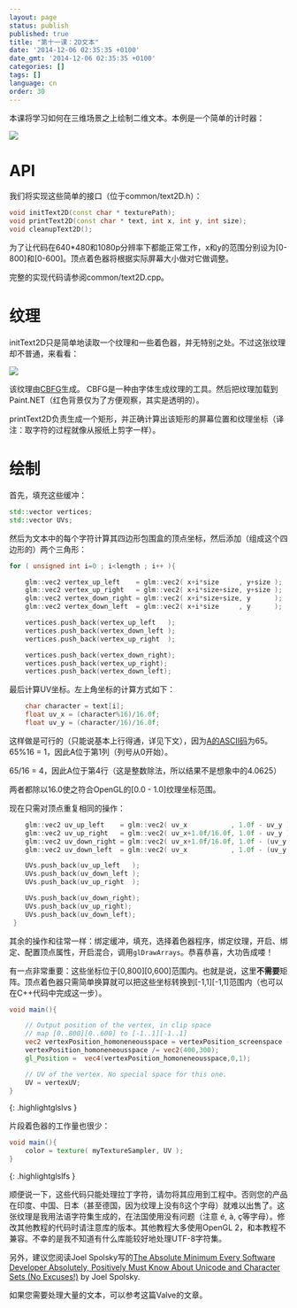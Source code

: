 ```yaml
---
layout: page
status: publish
published: true
title: "第十一课：2D文本"
date: '2014-12-06 02:35:35 +0100'
date_gmt: '2014-12-06 02:35:35 +0100'
categories: []
tags: []
language: cn
order: 30
---
```


本课将学习如何在三维场景之上绘制二维文本。本例是一个简单的计时器：

![]({{site.baseurl}}/assets/images/tuto-11-2d-text/clock.png)


# API

我们将实现这些简单的接口（位于common/text2D.h）：

``` cpp
void initText2D(const char * texturePath);
void printText2D(const char * text, int x, int y, int size);
void cleanupText2D();
```

为了让代码在640*480和1080p分辨率下都能正常工作，x和y的范围分别设为[0-800]和[0-600]。顶点着色器将根据实际屏幕大小做对它做调整。

完整的实现代码请参阅common/text2D.cpp。

# 纹理

initText2D只是简单地读取一个纹理和一些着色器，并无特别之处。不过这张纹理却不普通，来看看：

![]({{site.baseurl}}/assets/images/tuto-11-2d-text/fontalpha.png)


该纹理由[CBFG](http://www.codehead.co.uk/cbfg/)生成。 CBFG是一种由字体生成纹理的工具。然后把纹理加载到Paint.NET（红色背景仅为了方便观察，其实是透明的）。

printText2D负责生成一个矩形，并正确计算出该矩形的屏幕位置和纹理坐标（译注：取字符的过程就像从报纸上剪字一样）。

# 绘制

首先，填充这些缓冲：

``` cpp
std::vector vertices;
std::vector UVs;
```

然后为文本中的每个字符计算其四边形包围盒的顶点坐标，然后添加（组成这个四边形的）两个三角形：

``` cpp
for ( unsigned int i=0 ; i<length ; i++ ){

    glm::vec2 vertex_up_left    = glm::vec2( x+i*size     , y+size );
    glm::vec2 vertex_up_right   = glm::vec2( x+i*size+size, y+size );
    glm::vec2 vertex_down_right = glm::vec2( x+i*size+size, y      );
    glm::vec2 vertex_down_left  = glm::vec2( x+i*size     , y      );

    vertices.push_back(vertex_up_left   );
    vertices.push_back(vertex_down_left );
    vertices.push_back(vertex_up_right  );

    vertices.push_back(vertex_down_right);
    vertices.push_back(vertex_up_right);
    vertices.push_back(vertex_down_left);
```

最后计算UV坐标。左上角坐标的计算方式如下：

``` cpp
    char character = text[i];
    float uv_x = (character%16)/16.0f;
    float uv_y = (character/16)/16.0f;
```

这样做是可行的（只能说基本上行得通，详见下文），因为[A的ASCII码](http://www.asciitable.com/)为65。
65%16 = 1，因此A位于第1列（列号从0开始）。

65/16 = 4，因此A位于第4行（这是整数除法，所以结果不是想象中的4.0625）

两者都除以16.0使之符合OpenGL的[0.0 - 1.0]纹理坐标范围。

现在只需对顶点重复相同的操作：

``` cpp
    glm::vec2 uv_up_left    = glm::vec2( uv_x           , 1.0f - uv_y );
    glm::vec2 uv_up_right   = glm::vec2( uv_x+1.0f/16.0f, 1.0f - uv_y );
    glm::vec2 uv_down_right = glm::vec2( uv_x+1.0f/16.0f, 1.0f - (uv_y + 1.0f/16.0f) );
    glm::vec2 uv_down_left  = glm::vec2( uv_x           , 1.0f - (uv_y + 1.0f/16.0f) );

    UVs.push_back(uv_up_left   );
    UVs.push_back(uv_down_left );
    UVs.push_back(uv_up_right  );

    UVs.push_back(uv_down_right);
    UVs.push_back(uv_up_right);
    UVs.push_back(uv_down_left);
 }
```

其余的操作和往常一样：绑定缓冲，填充，选择着色器程序，绑定纹理，开启、绑定、配置顶点属性，开启混合，调用`glDrawArrays`。恭喜恭喜，大功告成喽！

有一点非常重要：这些坐标位于[0,800][0,600]范围内。也就是说，这里**不需要**矩阵。顶点着色器只需简单换算就可以把这些坐标转换到[-1,1][-1,1]范围内（也可以在C++代码中完成这一步）。

``` glsl
void main(){

    // Output position of the vertex, in clip space
    // map [0..800][0..600] to [-1..1][-1..1]
    vec2 vertexPosition_homoneneousspace = vertexPosition_screenspace - vec2(400,300); // [0..800][0..600] -> [-400..400][-300..300]
    vertexPosition_homoneneousspace /= vec2(400,300);
    gl_Position =  vec4(vertexPosition_homoneneousspace,0,1);

    // UV of the vertex. No special space for this one.
    UV = vertexUV;
}
```
{: .highlightglslvs }

片段着色器的工作量也很少：

``` glsl
void main(){
    color = texture( myTextureSampler, UV );
}
```
{: .highlightglslfs }

顺便说一下，这些代码只能处理拉丁字符，请勿将其应用到工程中。否则您的产品在印度、中国、日本（甚至德国，因为纹理上没有&szlig;这个字母）就难以出售了。这张纹理是我用法语字符集生成的，在法国使用没有问题（注意 &eacute;, &agrave;, &ccedil;等字母）。修改其他教程的代码时请注意库的版本。其他教程大多使用OpenGL 2，和本教程不兼容。不幸的是我不知道有什么库能较好地处理UTF-8字符集。

另外，建议您阅读Joel Spolsky写的[The Absolute Minimum Every Software Developer Absolutely, Positively Must Know About Unicode and Character Sets (No Excuses!)](http://www.joelonsoftware.com/articles/Unicode.html) by Joel Spolsky.

如果您需要处理大量的文本，可以参考这篇<a>Valve的文章</a>。

